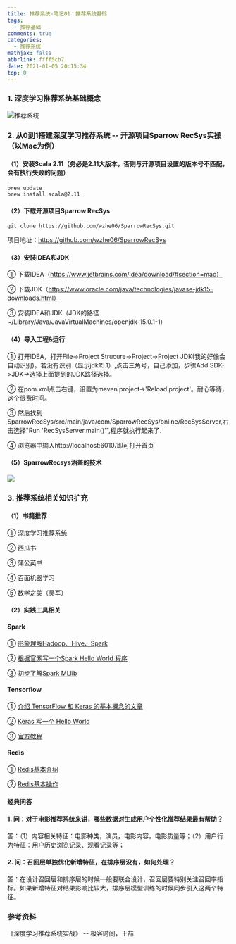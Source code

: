 ```yaml
---
title: 推荐系统-笔记01：推荐系统基础
tags:
  - 推荐基础
comments: true
categories:
  - 推荐系统
mathjax: false
abbrlink: ffff5cb7
date: 2021-01-05 20:15:34
top: 0
---
```


### 1. 深度学习推荐系统基础概念

![推荐系统](https://cdn.jsdelivr.net/gh/notlate-cn/imgs/blogs/01.%E6%8E%A8%E8%8D%90%E7%B3%BB%E7%BB%9F.png)

### 2. 从0到1搭建深度学习推荐系统  -- 开源项目Sparrow RecSys实操（以Mac为例）

#### （1）安装Scala 2.11（务必是2.11大版本，否则与开源项目设置的版本号不匹配，会有执行失败的问题）

```
brew update
brew install scala@2.11
```

#### （2）下载开源项目Sparrow RecSys

`git clone https://github.com/wzhe06/SparrowRecSys.git`

项目地址：https://github.com/wzhe06/SparrowRecSys

#### （3）安装IDEA和JDK

① 下载IDEA（https://www.jetbrains.com/idea/download/#section=mac）

② 下载JDK（https://www.oracle.com/java/technologies/javase-jdk15-downloads.html）

③ 安装IDEA和JDK（JDK的路径~/Library/Java/JavaVirtualMachines/openjdk-15.0.1-1）

#### （4）导入工程&运行

① 打开IDEA，打开File->Project Strucure->Project->Project JDK(我的好像会自动识别)。若没有识别（显示jdk15.1）,点击三角号，自己添加，步骤Add SDK->JDK->选择上面提到的JDK路径选择。

② 在pom.xml点击右键，设置为maven project->'Reload project'。耐心等待，这个很费时间。

③ 然后找到SparrowRecSys/src/main/java/com/SparrowRecSys/online/RecSysServer,右击选择"Run 'RecSysServer.main()'",程序就执行起来了.

④ 浏览器中输入http://localhost:6010/即可打开首页

#### （5）SparrowRecsys涵盖的技术

![](https://cdn.jsdelivr.net/gh/notlate-cn/imgs/blogs/8cee6a7eeebda9745bfbe1b6yy18c59e.jpg)

### 3. 推荐系统相关知识扩充

#### （1）书籍推荐

① 深度学习推荐系统

② 西瓜书

③ 蒲公英书

④ 百面机器学习

⑤ 数学之美（吴军）

#### （2）实践工具相关

#### Spark

① [形象理解Hadoop、Hive、Spark](https://www.zhihu.com/question/27974418)

② [根据官网写一个Spark Hello World 程序](https://spark.apache.org/docs/2.4.3/quick-start.html)

③ [初步了解Spark MLlib](https://spark.apache.org/docs/2.4.3/ml-guide.html)

#### Tensorflow

① [介绍 TensorFlow 和 Keras 的基本概念的文章](https://blog.csdn.net/li528405176/article/details/83857286)

② [Keras 写一个 Hello World](https://www.tensorflow.org/tutorials/quickstart/beginner)

③ [官方教程](https://www.tensorflow.org/tutorials)

#### Redis

① [Redis基本介绍](http://www.redis.cn/)

② [Redis基本操作](http://www.redis.cn/download.html)

#### 经典问答

#### 1. 问：对于电影推荐系统来讲，哪些数据对生成用户个性化推荐结果最有帮助？

答：（1）内容相关特征：电影种类，演员，电影内容，电影质量等；（2）用户行为特征：用户历史浏览记录、观看记录等；

#### 2. 问：召回层单独优化新增特征，在排序层没有，如何处理？

答：在设计召回层和排序层的时候一般要联合设计，召回层要特别关注召回率指标。如果新增特征对结果影响比较大，排序层模型训练的时候同步引入这两个特征。

### 参考资料

《深度学习推荐系统实战》 -- 极客时间，王喆